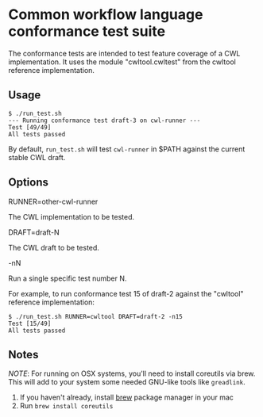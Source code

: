 # Common workflow language conformance test suite

The conformance tests are intended to test feature coverage of a CWL
implementation.  It uses the module "cwltool.cwltest" from the cwltool
reference implementation.

## Usage

```
$ ./run_test.sh
--- Running conformance test draft-3 on cwl-runner ---
Test [49/49]
All tests passed
```

By default, `run_test.sh` will test `cwl-runner` in $PATH against the current
stable CWL draft.

## Options

RUNNER=other-cwl-runner

The CWL implementation to be tested.

DRAFT=draft-N

The CWL draft to be tested.

-nN

Run a single specific test number N.

For example, to run conformance test 15 of draft-2 against the "cwltool"
reference implementation:

```
$ ./run_test.sh RUNNER=cwltool DRAFT=draft-2 -n15
Test [15/49]
All tests passed
```

## Notes

_NOTE_: For running on OSX systems, you'll need to install coreutils via brew. This will add to your
system some needed GNU-like tools like `greadlink`.

1. If you haven't already, install [brew](http://brew.sh/) package manager in your mac
2. Run `brew install coreutils`
